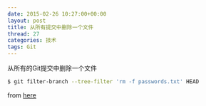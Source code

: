 ```yaml
---
date: 2015-02-26 10:27:00+00:00
layout: post
title: 从所有提交中删除一个文件
thread: 27
categories: 技术
tags: Git
---
```


从所有的Git提交中删除一个文件

```sh
$ git filter-branch --tree-filter 'rm -f passwords.txt' HEAD
```

from [here](http://git-scm.com/book/zh/v1/Git-%E5%B7%A5%E5%85%B7-%E9%87%8D%E5%86%99%E5%8E%86%E5%8F%B2)

